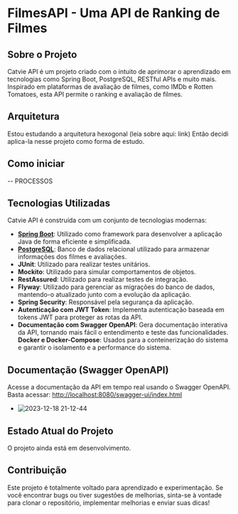 # FilmesAPI - Uma API de Ranking de Filmes

## Sobre o Projeto

Catvie API é um projeto criado com o intuito de aprimorar o aprendizado em tecnologias como Spring Boot, PostgreSQL, RESTful APIs e muito mais. Inspirado em plataformas de avaliação de filmes, como IMDb e Rotten Tomatoes, esta API permite o ranking e avaliação de filmes.

## Arquitetura 
Estou estudando a arquitetura hexogonal (leia sobre aqui: link)
Então decidi aplica-la nesse projeto como forma de estudo.

## Como iniciar
 -- PROCESSOS

## Tecnologias Utilizadas

Catvie API é construída com um conjunto de tecnologias modernas:

- **[Spring Boot](https://spring.io/projects/spring-boot)**: Utilizado como framework para desenvolver a aplicação Java de forma eficiente e simplificada.
- **[PostgreSQL](https://www.postgresql.org)**: Banco de dados relacional utilizado para armazenar informações dos filmes e avaliações.
- **JUnit**: Utilizado para realizar testes unitários.
- **Mockito**: Utilizado para simular comportamentos de objetos. 
- **RestAssured**: Utilizado para realizar testes de integração.
- **Flyway**: Utilizado para gerenciar as migrações do banco de dados, mantendo-o atualizado junto com a evolução da aplicação.
- **Spring Security**: Responsável pela segurança da aplicação.
- **Autenticação com JWT Token**: Implementa autenticação baseada em tokens JWT para proteger as rotas da API.
- **Documentação com Swagger OpenAPI**: Gera documentação interativa da API, tornando mais fácil o entendimento e teste das funcionalidades.
  **Docker e Docker-Compose**: Usados para a conteinerização do sistema e garantir o isolamento e a performance do sistema.

## Documentação (Swagger OpenAPI)

Acesse a documentação da API em tempo real usando o Swagger OpenAPI. Basta acessar: [http://localhost:8080/swagger-ui/index.html](http://localhost:8080/swagger-ui/index.html)

- ![2023-12-18 21-12-44](https://github.com/01Dri/CatvieSpringBoot/assets/124473653/d15d0c46-da03-427f-8350-c88efea92cf3)


## Estado Atual do Projeto

O projeto ainda está em desenvolvimento.

## Contribuição
Este projeto é totalmente voltado para aprendizado e experimentação. Se você encontrar bugs ou tiver sugestões de melhorias, sinta-se à vontade para clonar o repositório, implementar melhorias e enviar suas dicas!

